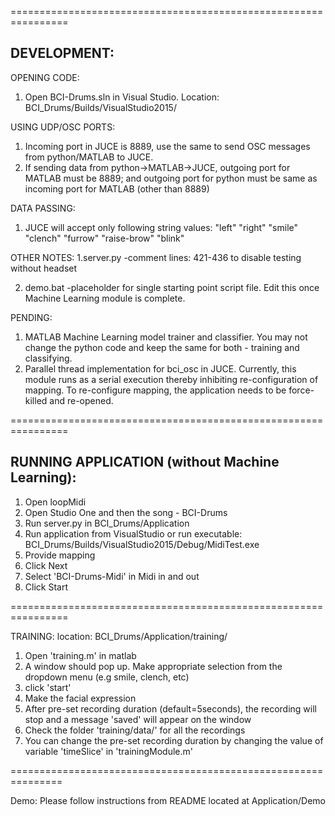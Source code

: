 
================================================================

DEVELOPMENT:
------------

OPENING CODE:
1. Open BCI-Drums.sln in Visual Studio.
Location: BCI_Drums/Builds/VisualStudio2015/

USING UDP/OSC PORTS:
1. Incoming port in JUCE is 8889, use the same to send OSC messages from python/MATLAB to JUCE.
2. If sending data from python->MATLAB->JUCE, outgoing port for MATLAB must be 8889; and outgoing port for python must be same as incoming port for MATLAB (other than 8889)

DATA PASSING:
1. JUCE will accept only following string values:
"left"
"right"
"smile"
"clench"
"furrow"
"raise-brow"
"blink"

OTHER NOTES:
1.server.py
    -comment lines: 421-436 to disable testing without headset
    
2. demo.bat
    -placeholder for single starting point script file. Edit this once Machine Learning module is complete.

PENDING:
1. MATLAB Machine Learning model trainer and classifier. You may not change the python code and keep the same for both - training and classifying.
2. Parallel thread implementation for bci_osc in JUCE. Currently, this module runs as a serial execution thereby inhibiting re-configuration of mapping. To re-configure mapping, the application needs to be force-killed and re-opened.

================================================================

RUNNING APPLICATION (without Machine Learning):
------------
1. Open loopMidi
2. Open Studio One and then the song - BCI-Drums
3. Run server.py in BCI_Drums/Application
4. Run application from VisualStudio or run executable:
BCI_Drums/Builds/VisualStudio2015/Debug/MidiTest.exe
5. Provide mapping
6. Click Next
7. Select 'BCI-Drums-Midi' in Midi in and out
8. Click Start

================================================================

TRAINING:
location: BCI_Drums/Application/training/

1. Open 'training.m' in matlab
2. A window should pop up. Make appropriate selection from the dropdown menu (e.g smile, clench, etc)
3. click 'start'
4. Make the facial expression
5. After pre-set recording duration (default=5seconds), the recording will stop and a message 'saved' will appear on the window
6. Check the folder 'training/data/' for all the recordings
7. You can change the pre-set recording duration by changing the value of variable 'timeSlice' in 'trainingModule.m'

===============================================================

Demo:
Please follow instructions from README located at Application/Demo
